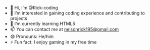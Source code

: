 - 👋 Hi, I’m @Rick-coding
- 👀 I’m interested in gaining coding experience and contributing to projects
- 🌱 I’m currently learning HTML5
- 📫 You can contact me at nelsonrick195@gmail.com
- 😄 Pronouns: He/him
- ⚡ Fun fact: I enjoy gaming in my free time

<!---
Rick-coding/Rick-coding is a ✨ special ✨ repository because its `README.md` (this file) appears on your GitHub profile.
You can click the Preview link to take a look at your changes.
--->
